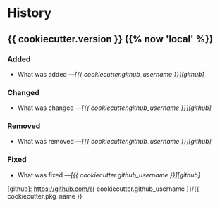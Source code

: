# History

## {{ cookiecutter.version }} ({% now 'local' %})

### Added

- What was added _―[{{ cookiecutter.github_username }}][github]_


### Changed

- What was changed _―[{{ cookiecutter.github_username }}][github]_


### Removed

- What was removed _―[{{ cookiecutter.github_username }}][github]_

### Fixed

- What was fixed _―[{{ cookiecutter.github_username }}][github]_




<!-- Markdown link & img dfn's -->
[github]: https://github.com/{{ cookiecutter.github_username }}/{{ cookiecutter.pkg_name }}